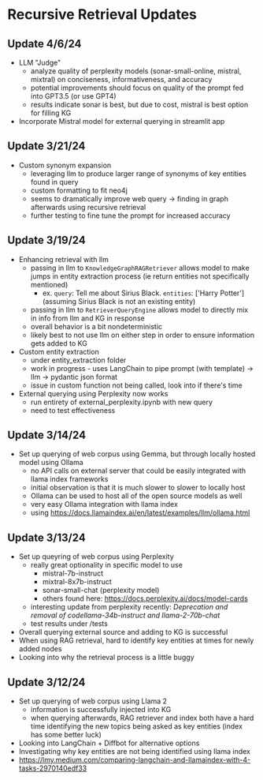 # Recursive Retrieval Updates

## Update 4/6/24

- LLM "Judge"
  - analyze quality of perplexity models (sonar-small-online, mistral, mixtral) on conciseness, informativeness, and accuracy
  - potential improvements should focus on quality of the prompt fed into GPT3.5 (or use GPT4)
  - results indicate sonar is best, but due to cost, mistral is best option for filling KG
- Incorporate Mistral model for external querying in streamlit app

## Update 3/21/24

- Custom synonym expansion
  - leveraging llm to produce larger range of synonyms of key entities found in query
  - custom formatting to fit neo4j
  - seems to dramatically improve web query &rarr; finding in graph afterwards using recursive retrieval
  - further testing to fine tune the prompt for increased accuracy

## Update 3/19/24

- Enhancing retrieval with llm
  - passing in llm to `KnowledgeGraphRAGRetriever` allows model to make jumps in entity extraction process (ie return entities not specifically mentioned)
    - ex. `query`: Tell me about Sirius Black. `entities`: ['Harry Potter'] (assuming Sirius Black is not an existing entity)
  - passing in llm to `RetrieverQueryEngine` allows model to directly mix in info from llm and KG in response
  - overall behavior is a bit nondeterministic
  - likely best to not use llm on either step in order to ensure information gets added to KG
- Custom entity extraction
  - under entity_extraction folder
  - work in progress - uses LangChain to pipe prompt (with template) &rarr; llm &rarr; pydantic json format
  - issue in custom function not being called, look into if there's time
- External querying using Perplexity now works
  - run entirety of external_perplexity.ipynb with new query
  - need to test effectiveness

## Update 3/14/24

- Set up querying of web corpus using Gemma, but through locally hosted model using Ollama
  - no API calls on external server that could be easily integrated with llama index frameworks
  - initial observation is that it is much slower to slower to locally host
  - Ollama can be used to host all of the open source models as well
  - very easy Ollama integration with llama index
  - using https://docs.llamaindex.ai/en/latest/examples/llm/ollama.html

## Update 3/13/24

- Set up queyring of web corpus using Perplexity
  - really great optionality in specific model to use
    - mistral-7b-instruct
    - mixtral-8x7b-instruct
    - sonar-small-chat (perplexity model)
    - others found here: https://docs.perplexity.ai/docs/model-cards
  - interesting update from perplexity recently: _Deprecation and removal of codellama-34b-instruct and llama-2-70b-chat_
  - test results under /tests
- Overall querying external source and adding to KG is successful
- When using RAG retrieval, hard to identify key entities at times for newly added nodes
- Looking into why the retrieval process is a little buggy

## Update 3/12/24

- Set up querying of web corpus using Llama 2
  - information is successfully injected into KG
  - when querying afterwards, RAG retriever and index both have a hard time identifying the new topics being asked as key entities (index has some better luck)
- Looking into LangChain + Diffbot for alternative options
- Investigating why key entities are not being identified using llama index
- https://lmy.medium.com/comparing-langchain-and-llamaindex-with-4-tasks-2970140edf33
